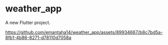 # weather_app

A new Flutter project.

https://github.com/emantaha14/weather_app/assets/89934667/b8c7bd5a-8fb1-4b86-8271-d78110d7058a

